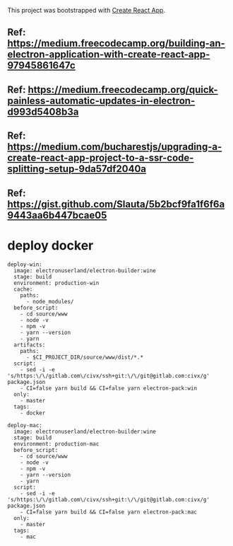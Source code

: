 This project was bootstrapped with [Create React App](https://github.com/facebookincubator/create-react-app).

## Ref: https://medium.freecodecamp.org/building-an-electron-application-with-create-react-app-97945861647c
## Ref: https://medium.freecodecamp.org/quick-painless-automatic-updates-in-electron-d993d5408b3a
## Ref: https://medium.com/bucharestjs/upgrading-a-create-react-app-project-to-a-ssr-code-splitting-setup-9da57df2040a
## Ref: https://gist.github.com/Slauta/5b2bcf9fa1f6f6a9443aa6b447bcae05

# deploy docker
```
deploy-win:
  image: electronuserland/electron-builder:wine
  stage: build
  environment: production-win
  cache:
    paths:
      - node_modules/
  before_script:
    - cd source/www
    - node -v
    - npm -v
    - yarn --version
    - yarn
  artifacts:
    paths:
      - $CI_PROJECT_DIR/source/www/dist/*.*
  script:
    - sed -i -e 's/https:\/\/gitlab.com\/civx/ssh+git:\/\/git@gitlab.com:civx/g' package.json
    - CI=false yarn build && CI=false yarn electron-pack:win
  only:
    - master
  tags:
    - docker
```
```
deploy-mac:
  image: electronuserland/electron-builder:wine
  stage: build
  environment: production-mac
  before_script:
    - cd source/www
    - node -v
    - npm -v
    - yarn --version
    - yarn
  script:
    - sed -i -e 's/https:\/\/gitlab.com\/civx/ssh+git:\/\/git@gitlab.com:civx/g' package.json
    - CI=false yarn build && CI=false yarn electron-pack:mac
  only:
    - master
  tags:
    - mac
```
